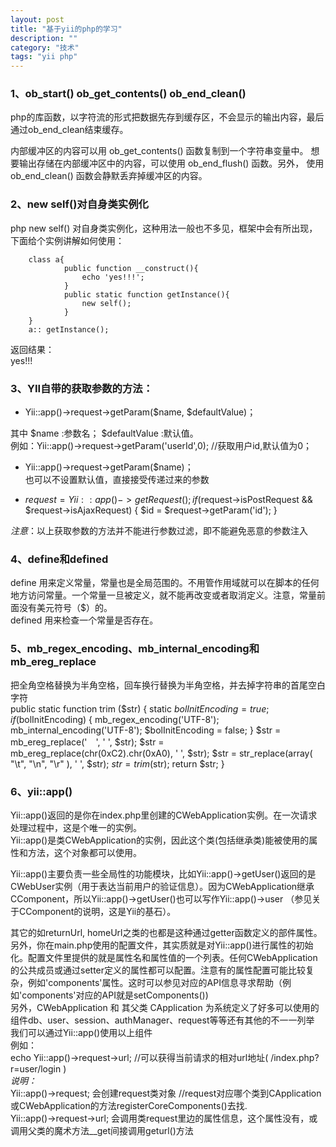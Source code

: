 ```yaml
---
layout: post
title: "基于yii的php的学习"
description: ""
category: "技术" 
tags: "yii php" 
---
```


### 1、ob_start() ob_get_contents() ob_end_clean()   
php的库函数，以字符流的形式把数据先存到缓存区，不会显示的输出内容，最后通过ob_end_clean结束缓存。    


内部缓冲区的内容可以用 ob_get_contents() 函数复制到一个字符串变量中。 想要输出存储在内部缓冲区中的内容，可以使用 ob_end_flush() 函数。另外， 使用 ob_end_clean() 函数会静默丢弃掉缓冲区的内容。    

 

### 2、new self()对自身类实例化     
php  new self() 对自身类实例化，这种用法一般也不多见，框架中会有所出现，下面给个实例讲解如何使用：   



		class a{
				public function __construct(){
					echo 'yes!!!';
				}
				public static function getInstance(){
					new self();
				}
		}    
		a:: getInstance();    



返回结果：   
			yes!!!




### 3、YII自带的获取参数的方法：     
- Yii::app()->request->getParam($name, $defaultValue)；     


其中 $name :参数名； $defaultValue :默认值。    
例如：Yii::app()->request->getParam('userId',0); //获取用户id,默认值为0；      
- Yii::app()->request->getParam($name)；     
也可以不设置默认值，直接接受传递过来的参数    

- $request = Yii::app()->getRequest();     
		if ($request->isPostRequest && $request->isAjaxRequest) {
   		   $id = $request->getParam('id');
   	}    



*注意*：以上获取参数的方法并不能进行参数过滤，即不能避免恶意的参数注入     

### 4、define和defined    
define 用来定义常量，常量也是全局范围的。不用管作用域就可以在脚本的任何地方访问常量。一个常量一旦被定义，就不能再改变或者取消定义。注意，常量前面没有美元符号（$）的。     
defined 用来检查一个常量是否存在。   

 

### 5、mb_regex_encoding、mb_internal_encoding和mb_ereg_replace     
把全角空格替换为半角空格，回车换行替换为半角空格，并去掉字符串的首尾空白字符      
		public static function trim ($str)
				{
					static $bolInitEncoding = true;
					if ($bolInitEncoding) {
            mb_regex_encoding('UTF-8');
            mb_internal_encoding('UTF-8');
            $bolInitEncoding = false;
        	}
        $str = mb_ereg_replace('　', ' ', $str);
        $str = mb_ereg_replace(chr(0xC2).chr(0xA0), ' ', $str);
        $str = str_replace(array(
            "\t",
            "\n",
            "\r"
        ), ' ', $str);
        $str = trim($str);
        return $str;
    }    




### 6、yii::app()    
Yii::app()返回的是你在index.php里创建的CWebApplication实例。在一次请求处理过程中，这是个唯一的实例。      
Yii::app()是类CWebApplication的实例，因此这个类(包括继承类)能被使用的属性和方法，这个对象都可以使用。     

Yii::app()主要负责一些全局性的功能模块，比如Yii::app()->getUser()返回的是CWebUser实例（用于表达当前用户的验证信息）。因为CWebApplication继承CComponent，所以Yii::app()->getUser()也可以写作Yii::app()->user （参见关于CComponent的说明，这是Yii的基石）。       

其它的如returnUrl, homeUrl之类的也都是这种通过getter函数定义的部件属性。另外，你在main.php使用的配置文件，其实质就是对Yii::app()进行属性的初始化。配置文件里提供的就是属性名和属性值的一个列表。任何CWebApplication的公共成员或通过setter定义的属性都可以配置。注意有的属性配置可能比较复杂，例如'components'属性。这时可以参见对应的API信息寻求帮助（例如'components'对应的API就是setComponents())     
另外，CWebApplication 和 其父类 CApplication 为系统定义了好多可以使用的组件db、user、session、authManager、request等等还有其他的不一一列举       
我们可以通过Yii::app()使用以上组件      
例如：        
echo Yii::app()->request->url;  //可以获得当前请求的相对url地址( /index.php?r=user/login )       
*说明：*      
Yii::app()->request;  会创建request类对象  //request对应哪个类到CApplication或CWebApplication的方法registerCoreComponents()去找.      
Yii::app()->request->url;  会调用类request里边的属性信息，这个属性没有，或调用父类的魔术方法__get间接调用geturl()方法       
